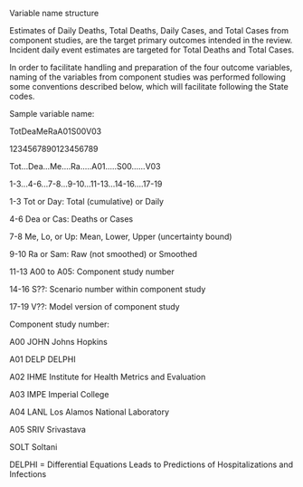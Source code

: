 Variable name structure

Estimates of Daily Deaths, Total Deaths, Daily Cases, and Total Cases from component studies, are the target primary outcomes intended in the review. Incident daily event estimates are targeted for Total Deaths and Total Cases. 

In order to facilitate handling and preparation of the four outcome variables, naming of the variables from component studies was performed following some conventions described below, which will facilitate following the State codes. 

Sample variable name:

TotDeaMeRaA01S00V03

1234567890123456789

Tot...Dea...Me....Ra.....A01.....S00......V03

1-3...4-6...7-8...9-10...11-13...14-16....17-19


1-3 	Tot or Day: Total (cumulative) or Daily

4-6 	Dea or Cas: Deaths or Cases

7-8 	Me, Lo, or Up: Mean, Lower, Upper (uncertainty bound)

9-10 	Ra or Sam: Raw (not smoothed) or Smoothed

11-13 	A00 to A05: Component study number 

14-16 	S??: Scenario number within component study

17-19	V??: Model version of component study


Component study number:

A00 JOHN Johns Hopkins

A01 DELP DELPHI

A02 IHME Institute for Health Metrics and Evaluation

A03 IMPE Imperial College

A04 LANL Los Alamos National Laboratory

A05 SRIV Srivastava

SOLT Soltani
	 
	 
DELPHI = Differential Equations Leads to Predictions of Hospitalizations and Infections 




